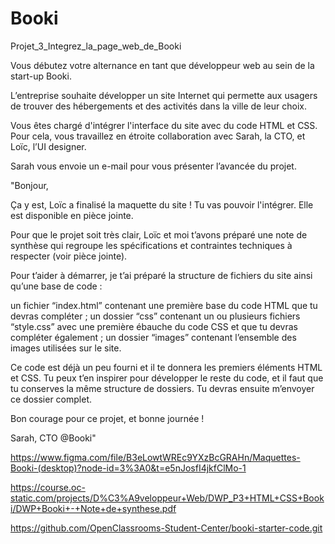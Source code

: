 # Booki
Projet_3_Integrez_la_page_web_de_Booki

Vous débutez votre alternance en tant que développeur web au sein de la start-up Booki.

L’entreprise souhaite développer un site Internet qui permette aux usagers de trouver des hébergements et des activités dans la ville de leur choix.

Vous êtes chargé d'intégrer l'interface du site avec du code HTML et CSS. Pour cela, vous travaillez en étroite collaboration avec Sarah, la CTO, et Loïc, l’UI designer. 

Sarah vous envoie un e-mail pour vous présenter l’avancée du projet.

"Bonjour,

Ça y est, Loïc a finalisé la maquette du site ! Tu vas pouvoir l'intégrer. Elle est disponible en pièce jointe. 

Pour que le projet soit très clair, Loïc et moi t’avons préparé une note de synthèse qui regroupe les spécifications et contraintes techniques à respecter (voir pièce jointe). 

Pour t’aider à démarrer, je t’ai préparé la structure de fichiers du site ainsi qu’une base de code : 

un fichier “index.html” contenant une première base du code HTML que tu devras compléter ;
un dossier “css” contenant un ou plusieurs fichiers “style.css” avec une première ébauche du code CSS et que tu devras compléter également ;
un dossier “images” contenant l’ensemble des images utilisées sur le site.
 

Ce code est déjà un peu fourni et il te donnera les premiers éléments HTML et CSS. Tu peux t’en inspirer pour développer le reste du code, et il faut que tu conserves la même structure de dossiers. Tu devras ensuite m’envoyer ce dossier complet. 

Bon courage pour ce projet, et bonne journée !

Sarah, CTO @Booki"

https://www.figma.com/file/B3eLowtWREc9YXzBcGRAHn/Maquettes-Booki-(desktop)?node-id=3%3A0&t=e5nJosfI4jkfClMo-1

https://course.oc-static.com/projects/D%C3%A9veloppeur+Web/DWP_P3+HTML+CSS+Booki/DWP+Booki+-+Note+de+synthese.pdf

https://github.com/OpenClassrooms-Student-Center/booki-starter-code.git
